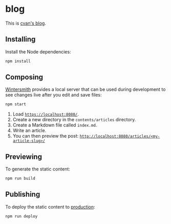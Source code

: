 # blog

This is [cvan's blog](https://blog.cvan.io/).


## Installing

Install the Node dependencies:

```sh
npm install
```

## Composing

[Wintersmith](http://wintersmith.io/) provides a local server that can be used during development to see changes live after you edit and save files:

```sh
npm start
```

1. Load [`https://localhost:8080/`](https://localhost:8080/).
2. Create a new directory in the `contents/articles` directory.
3. Create a Markdown file called `index.md`.
4. Write an article.
5. You can then preview the post: [`http://localhost:8080/articles/<my-article-slug>/`](`http://localhost:8080/articles/<my-article-slug>/`)


## Previewing

To generate the static content:

```sh
npm run build
```

## Publishing

To deploy the static content to [production](https://blog.cvan.io/):

```sh
npm run deploy
```
